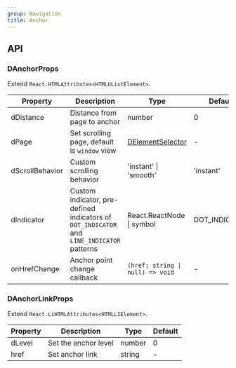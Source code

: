 ```yaml
---
group: Navigation
title: Anchor
---
```


## API

### DAnchorProps

Extend `React.HTMLAttributes<HTMLUListElement>`.

<!-- prettier-ignore-start -->
| Property | Description | Type | Default | 
| --- | --- | --- | --- | 
| dDistance | Distance from page to anchor | number | 0 |
| dPage | Set scrolling page, default is `window` view | [DElementSelector](/components/Interface#DElementSelector) | - |
| dScrollBehavior | Custom scrolling behavior | 'instant' \| 'smooth' | 'instant' |
| dIndicator | Custom indicator, pre-defined indicators of `DOT_INDICATOR` and `LINE_INDICATOR` patterns | React.ReactNode \| symbol | DOT_INDICATOR |
| onHrefChange | Anchor point change callback | `(href: string \| null) => void` | - |
<!-- prettier-ignore-end -->

### DAnchorLinkProps

Extend `React.LiHTMLAttributes<HTMLLIElement>`.

<!-- prettier-ignore-start -->
| Property | Description | Type | Default | 
| --- | --- | --- | --- | 
| dLevel | Set the anchor level | number | 0 |
| href | Set anchor link | string | - |
<!-- prettier-ignore-end -->
